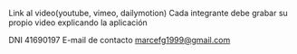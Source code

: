 
Link al video(youtube, vimeo, dailymotion)
Cada integrante debe grabar su propio video explicando la aplicación

DNI 41690197
E-mail de contacto marcefg1999@gmail.com
